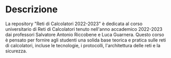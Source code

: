 # Descrizione 
La repository "Reti di Calcolatori 2022-2023" è dedicata al corso universitario di Reti di Calcolatori tenuto nell'anno accademico 2022-2023 dai professori Salvatore Antonio Riccobene e Luca Guarnera. Questo corso è pensato per fornire agli studenti una solida base teorica e pratica sulle reti di calcolatori, incluse le tecnologie, i protocolli, l'architettura delle reti e la sicurezza.
